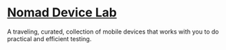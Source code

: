 # [Nomad Device Lab](http://devicelab.co.za)

A traveling, curated, collection of mobile devices that works with you to do practical and efficient testing.
